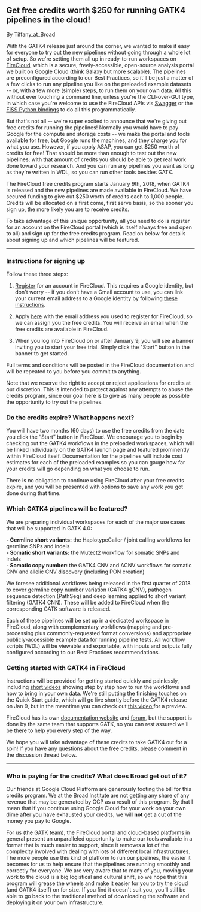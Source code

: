 ## Get free credits worth $250 for running GATK4 pipelines in the cloud!

By Tiffany_at_Broad

<p>With the GATK4 release just around the corner, we wanted to make it easy for everyone to try out the new pipelines without going through a whole lot of setup. So we're setting them all up in ready-to-run workspaces on <a rel="nofollow" href="https://software.broadinstitute.org/firecloud/">FireCloud</a>, which is a secure, freely-accessible, open-source analysis portal we built on Google Cloud (think Galaxy but more scalable). The pipelines are preconfigured according to our Best Practices, so it'll be just a matter of a few clicks to run any pipeline you like on the preloaded example datasets -- or, with a few more (simple) steps, to run them on your own data. All this without ever touching a command line, unless you're the CLI-over-GUI type, in which case you're welcome to use the FireCloud APIs vis <a rel="nofollow" href="https://api.firecloud.org/">Swagger</a> or the <a rel="nofollow" href="https://github.com/broadinstitute/fiss">FISS Python bindings</a> to do all this programmatically.</p>

<p>But that's not all -- we're super excited to announce that we're giving out free credits for running the pipelines! Normally you would have to pay Google for the compute and storage costs -- we make the portal and tools available for free, but Google runs the machines, and they charge you for what you use. However, if you apply ASAP, you can get $250 worth of credits for free! That should be more than enough to test out the new pipelines; with that amount of credits you should be able to get real work done toward your research. And you can run any pipelines you want as long as they're written in WDL, so you can run other tools besides GATK.</p>

<p>The FireCloud free credits program starts January 9th, 2018, when GATK4 is released and the new pipelines are made available in FireCloud. We have secured funding to give out $250 worth of credits each to 1,000 people. Credits will be allocated on a first come, first serve basis, so the sooner you sign up, the more likely you are to receive credits.</p>

<p>To take advantage of this unique opportunity, all you need to do is register for an account on the FireCloud portal (which is itself always free and open to all) and sign up for the free credits program. Read on below for details about signing up and which pipelines will be featured.</p>

<hr></hr><h3>Instructions for signing up</h3>

<p>Follow these three steps:</p>

<ol><li><p><a rel="nofollow" href="https://portal.firecloud.org/">Register</a> for an account in FireCloud. This requires a Google identity, but don't worry -- if you don’t have a Gmail account to use, you can link your current email address to a Google identity by following <a rel="nofollow" href="https://software.broadinstitute.org/firecloud/documentation/article?id=9846">these instructions</a>.</p></li>
<li><p>Apply <a rel="nofollow" href="https://docs.google.com/forms/d/e/1FAIpQLSeJu66dmqkz4DYK1R8Vy4PG_pm6JAGUEWqw-MmRj9Y1bhGlzQ/viewform?usp=sf_link#responses">here</a> with the email address you used to register for FireCloud, so we can assign you the free credits. You will receive an email when the free credits are available in FireCloud.</p></li>
<li><p>When you log into FireCloud on or after January 9, you will see a banner inviting you to start your free trial. Simply click the "Start" button in the banner to get started.</p></li>
</ol><p>Full terms and conditions will be posted in the FireCloud documentation and will be repeated to you before you commit to anything.</p>

<p>Note that we reserve the right to accept or reject applications for credits at our discretion. This is intended to protect against any attempts to abuse the credits program, since our goal here is to give as many people as possible the opportunity to try out the pipelines.</p>

<h3>Do the credits expire? What happens next?</h3>

<p>You will have two months (60 days) to use the free credits from the date you click the “Start” button in FireCloud. We encourage you to begin by checking out the GATK4 workflows in the preloaded workspaces, which will be linked individually on the GATK4 launch page and featured prominently within FireCloud itself. Documentation for the pipelines will include cost estimates for each of the preloaded examples so you can gauge how far your credits will go depending on what you choose to run.</p>

<p>There is no obligation to continue using FireCloud after your free credits expire, and you will be presented with options to save any work you got done during that time.</p>

<h3>Which GATK4 pipelines will be featured?</h3>

<p>We are preparing individual workspaces for each of the major use cases that will be supported in GATK 4.0:</p>

<p><strong>- Germline short variants:</strong> the HaplotypeCaller / joint calling workflows for germline SNPs and indels<br><strong>- Somatic short variants:</strong> the Mutect2 workflow for somatic SNPs and indels<br><strong>- Somatic copy number:</strong> the GATK4 CNV and ACNV workflows for somatic CNV and allelic CNV discovery (including PON creation)</p>

<p>We foresee additional workflows being released in the first quarter of 2018 to cover germline copy number variation (GATK4 gCNV), pathogen sequence detection (PathSeq) and deep learning applied to short variant filtering (GATK4 CNN). These will be added to FireCloud when the corresponding GATK software is released.</p>

<p>Each of these pipelines will be set up in a dedicated workspace in FireCloud, along with complementary workflows (mapping and pre-processing plus commonly-requested format conversions) and appropriate publicly-accessible example data for running pipeline tests. All workflow scripts (WDL) will be viewable and exportable, with inputs and outputs fully configured according to our Best Practices recommendations.</p>

<h3>Getting started with GATK4 in FireCloud</h3>

<p>Instructions will be provided for getting started quickly and painlessly, including <a rel="nofollow" href="https://www.youtube.com/watch?v=G_HTuXYZayU&amp;list=PLbhQIHW7hn4jt-_gw8FN-ax6W2sVPYdcQ" title="short videos">short videos</a> showing step by step how to run the workflows and how to bring in your own data. We're still putting the finishing touches on the Quick Start guide, which will go live shortly before the GATK4 release on Jan 9, but in the meantime you can check out <a rel="nofollow" href="https://www.youtube.com/watch?v=G_HTuXYZayU" title="this video">this video </a>for a preview.</p>

<p>FireCloud has its own <a rel="nofollow" href="https://software.broadinstitute.org/firecloud/documentation/">documentation website</a> and <a rel="nofollow" href="https://gatkforums.broadinstitute.org/firecloud">forum</a>, but the support is done by the same team that supports GATK, so you can rest assured we'll be there to help you every step of the way.</p>

<p>We hope you will take advantage of these credits to take GATK4 out for a spin! If you have any questions about the free credits, please comment in the discussion thread below.</p>

<hr></hr><h3>Who is paying for the credits? What does Broad get out of it?</h3>

<p>Our friends at Google Cloud Platform are generously footing the bill for this credits program. We at the Broad Institute are not getting any share of any revenue that may be generated by GCP as a result of this program. By that I mean that if you continue using Google Cloud for your work on your own dime after you have exhausted your credits, we will <strong>not</strong> get a cut of the money you pay to Google.</p>

<p>For us (the GATK team), the FireCloud portal and cloud-based platforms in general present an unparalleled opportunity to make our tools available in a format that is much easier to support, since it removes a lot of the complexity involved with dealing with lots of different local infrastructures. The more people use this kind of platform to run our pipelines, the easier it becomes for us to help ensure that the pipelines are running smoothly and correctly for everyone. We are very aware that to many of you, moving your work to the cloud is a big logistical and cultural shift, so we hope that this program will grease the wheels and make it easier for you to try the cloud (and GATK4 itself) on for size. If you find it doesn't suit you, you'll still be able to go back to the traditional method of downloading the software and deploying it on your own infrastructure.</p>

